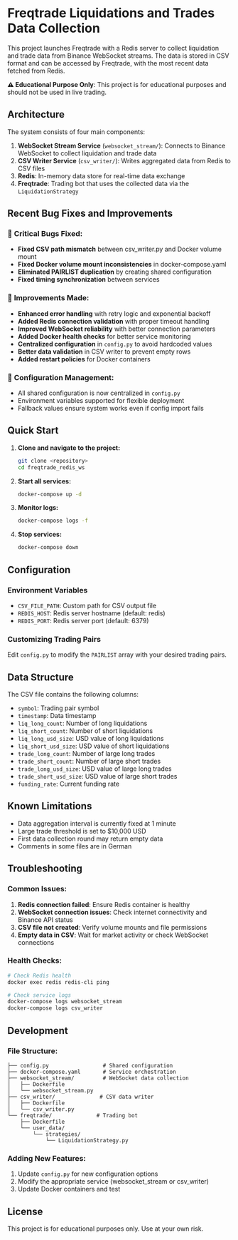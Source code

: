 # Freqtrade Liquidations and Trades Data Collection

This project launches Freqtrade with a Redis server to collect liquidation and trade data from Binance WebSocket streams. The data is stored in CSV format and can be accessed by Freqtrade, with the most recent data fetched from Redis.

**⚠️ Educational Purpose Only**: This project is for educational purposes and should not be used in live trading.

## Architecture

The system consists of four main components:

1. **WebSocket Stream Service** (`websocket_stream/`): Connects to Binance WebSocket to collect liquidation and trade data
2. **CSV Writer Service** (`csv_writer/`): Writes aggregated data from Redis to CSV files
3. **Redis**: In-memory data store for real-time data exchange
4. **Freqtrade**: Trading bot that uses the collected data via the `LiquidationStrategy`

## Recent Bug Fixes and Improvements

### 🐛 **Critical Bugs Fixed:**
- **Fixed CSV path mismatch** between csv_writer.py and Docker volume mount
- **Fixed Docker volume mount inconsistencies** in docker-compose.yaml
- **Eliminated PAIRLIST duplication** by creating shared configuration
- **Fixed timing synchronization** between services

### 🚀 **Improvements Made:**
- **Enhanced error handling** with retry logic and exponential backoff
- **Added Redis connection validation** with proper timeout handling
- **Improved WebSocket reliability** with better connection parameters
- **Added Docker health checks** for better service monitoring
- **Centralized configuration** in `config.py` to avoid hardcoded values
- **Better data validation** in CSV writer to prevent empty rows
- **Added restart policies** for Docker containers

### 📝 **Configuration Management:**
- All shared configuration is now centralized in `config.py`
- Environment variables supported for flexible deployment
- Fallback values ensure system works even if config import fails

## Quick Start

1. **Clone and navigate to the project:**
   ```bash
   git clone <repository>
   cd freqtrade_redis_ws
   ```

2. **Start all services:**
   ```bash
   docker-compose up -d
   ```

3. **Monitor logs:**
   ```bash
   docker-compose logs -f
   ```

4. **Stop services:**
   ```bash
   docker-compose down
   ```

## Configuration

### Environment Variables
- `CSV_FILE_PATH`: Custom path for CSV output file
- `REDIS_HOST`: Redis server hostname (default: redis)
- `REDIS_PORT`: Redis server port (default: 6379)

### Customizing Trading Pairs
Edit `config.py` to modify the `PAIRLIST` array with your desired trading pairs.

## Data Structure

The CSV file contains the following columns:
- `symbol`: Trading pair symbol
- `timestamp`: Data timestamp
- `liq_long_count`: Number of long liquidations
- `liq_short_count`: Number of short liquidations  
- `liq_long_usd_size`: USD value of long liquidations
- `liq_short_usd_size`: USD value of short liquidations
- `trade_long_count`: Number of large long trades
- `trade_short_count`: Number of large short trades
- `trade_long_usd_size`: USD value of large long trades
- `trade_short_usd_size`: USD value of large short trades
- `funding_rate`: Current funding rate

## Known Limitations

- Data aggregation interval is currently fixed at 1 minute
- Large trade threshold is set to $10,000 USD
- First data collection round may return empty data
- Comments in some files are in German

## Troubleshooting

### Common Issues:
1. **Redis connection failed**: Ensure Redis container is healthy
2. **WebSocket connection issues**: Check internet connectivity and Binance API status
3. **CSV file not created**: Verify volume mounts and file permissions
4. **Empty data in CSV**: Wait for market activity or check WebSocket connections

### Health Checks:
```bash
# Check Redis health
docker exec redis redis-cli ping

# Check service logs
docker-compose logs websocket_stream
docker-compose logs csv_writer
```

## Development

### File Structure:
```
├── config.py                 # Shared configuration
├── docker-compose.yaml       # Service orchestration
├── websocket_stream/         # WebSocket data collection
│   ├── Dockerfile
│   └── websocket_stream.py
├── csv_writer/              # CSV data writer
│   ├── Dockerfile
│   └── csv_writer.py
└── freqtrade/              # Trading bot
    ├── Dockerfile
    └── user_data/
        └── strategies/
            └── LiquidationStrategy.py
```

### Adding New Features:
1. Update `config.py` for new configuration options
2. Modify the appropriate service (websocket_stream or csv_writer)
3. Update Docker containers and test

## License

This project is for educational purposes only. Use at your own risk.
